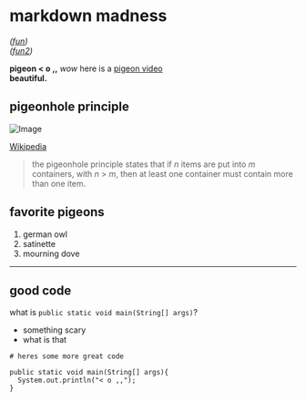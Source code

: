 # markdown madness

*([fun](https://jeanniekim.github.io/cse15l-lab-reports/fun.html))*\
*([fun2](fun.md))*

**pigeon < o ,,**
*wow* here is a [pigeon video](https://www.youtube.com/watch?v=u8QaavobKa0)\
**beautiful.**

## pigeonhole principle
![Image](https://pic3.zhimg.com/80/v2-4a347bb2d055e991f105ccf49cf1c79a_1440w.jpg)

[Wikipedia](https://en.wikipedia.org/wiki/Pigeonhole_principle)
> the pigeonhole principle states that if *n* items are put into *m* containers, with *n* > *m*, then at least one container must contain more than one item.

## favorite pigeons
1. german owl
2. satinette
3. mourning dove

---
## good code
what is `public static void main(String[] args)`?
* something scary
* what is that

```
# heres some more great code

public static void main(String[] args){
  System.out.println("< o ,,");
}
```
